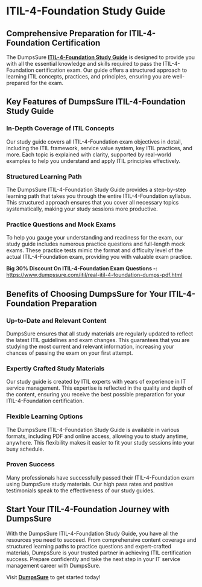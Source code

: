 <h1>ITIL-4-Foundation Study Guide</h1>

<h2>Comprehensive Preparation for ITIL-4-Foundation Certification</h2>
The DumpsSure <b><a href="https://www.dumpssure.com/itil/real-itil-4-foundation-dumps-pdf.html">ITIL-4-Foundation Study Guide</a></b>
 is designed to provide you with all the essential knowledge and skills required to pass the ITIL-4-Foundation certification exam. Our guide offers a structured approach to learning ITIL concepts, practices, and principles, ensuring you are well-prepared for the exam.

<h2>Key Features of DumpsSure ITIL-4-Foundation Study Guide</h2>

<h3>In-Depth Coverage of ITIL Concepts</h3>
Our study guide covers all ITIL-4-Foundation exam objectives in detail, including the ITIL framework, service value system, key ITIL practices, and more. Each topic is explained with clarity, supported by real-world examples to help you understand and apply ITIL principles effectively.

<h3>Structured Learning Path</h3>
The DumpsSure ITIL-4-Foundation Study Guide provides a step-by-step learning path that takes you through the entire ITIL-4-Foundation syllabus. This structured approach ensures that you cover all necessary topics systematically, making your study sessions more productive.

<h3>Practice Questions and Mock Exams</h3>
To help you gauge your understanding and readiness for the exam, our study guide includes numerous practice questions and full-length mock exams. These practice tests mimic the format and difficulty level of the actual ITIL-4-Foundation exam, providing you with valuable exam practice.



**Big 30% Discount On ITIL-4-Foundation Exam Questions -:** https://www.dumpssure.com/itil/real-itil-4-foundation-dumps-pdf.html


<h2>Benefits of Choosing DumpsSure for Your ITIL-4-Foundation Preparation</h2>

<h3>Up-to-Date and Relevant Content</h3>
DumpsSure ensures that all study materials are regularly updated to reflect the latest ITIL guidelines and exam changes. This guarantees that you are studying the most current and relevant information, increasing your chances of passing the exam on your first attempt.

<h3>Expertly Crafted Study Materials</h3>
Our study guide is created by ITIL experts with years of experience in IT service management. This expertise is reflected in the quality and depth of the content, ensuring you receive the best possible preparation for your ITIL-4-Foundation certification.

<h3>Flexible Learning Options</h3>
The DumpsSure ITIL-4-Foundation Study Guide is available in various formats, including PDF and online access, allowing you to study anytime, anywhere. This flexibility makes it easier to fit your study sessions into your busy schedule.

<h3>Proven Success</h3>
Many professionals have successfully passed their ITIL-4-Foundation exam using DumpsSure study materials. Our high pass rates and positive testimonials speak to the effectiveness of our study guides.

<h2>Start Your ITIL-4-Foundation Journey with DumpsSure</h2>
With the DumpsSure ITIL-4-Foundation Study Guide, you have all the resources you need to succeed. From comprehensive content coverage and structured learning paths to practice questions and expert-crafted materials, DumpsSure is your trusted partner in achieving ITIL certification success. Prepare confidently and take the next step in your IT service management career with DumpsSure.



Visit <b><a href="https://www.dumpssure.com/">DumpsSure</a></b> to get started today!
